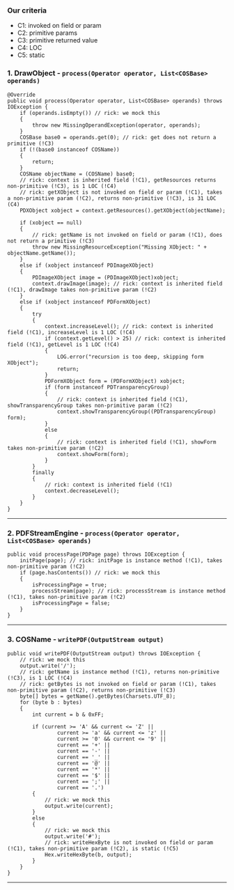 ### Our criteria
- C1: invoked on field or param
- C2: primitive params
- C3: primitive returned value
- C4: LOC
- C5: static

### 1. DrawObject - `process(Operator operator, List<COSBase> operands)`

    @Override
    public void process(Operator operator, List<COSBase> operands) throws IOException {
        if (operands.isEmpty()) // rick: we mock this
        {
            throw new MissingOperandException(operator, operands);
        }
        COSBase base0 = operands.get(0); // rick: get does not return a primitive (!C3)
        if (!(base0 instanceof COSName))
        {
            return;
        }
        COSName objectName = (COSName) base0;
        // rick: context is inherited field (!C1), getResources returns non-primitive (!C3), is 1 LOC (!C4)
        // rick: getXObject is not invoked on field or param (!C1), takes a non-primitive param (!C2), returns non-primitive (!C3), is 31 LOC (C4)
        PDXObject xobject = context.getResources().getXObject(objectName);

        if (xobject == null)
        {
            // rick: getName is not invoked on field or param (!C1), does not return a primitive (!C3)
            throw new MissingResourceException("Missing XObject: " + objectName.getName());
        }
        else if (xobject instanceof PDImageXObject)
        {
            PDImageXObject image = (PDImageXObject)xobject;
            context.drawImage(image); // rick: context is inherited field (!C1), drawImage takes non-primitive param (!C2)
        }
        else if (xobject instanceof PDFormXObject)
        {
            try
            {
                context.increaseLevel(); // rick: context is inherited field (!C1), increaseLevel is 1 LOC (!C4)
                if (context.getLevel() > 25) // rick: context is inherited field (!C1), getLevel is 1 LOC (!C4)
                {
                    LOG.error("recursion is too deep, skipping form XObject");
                    return;
                }
                PDFormXObject form = (PDFormXObject) xobject;
                if (form instanceof PDTransparencyGroup)
                {
                    // rick: context is inherited field (!C1), showTransparencyGroup takes non-primitive param (!C2)
                    context.showTransparencyGroup((PDTransparencyGroup) form);
                }
                else
                {
                    // rick: context is inherited field (!C1), showForm takes non-primitive param (!C2)
                    context.showForm(form);
                }
            }
            finally
            {
                // rick: context is inherited field (!C1)
                context.decreaseLevel();
            }
        }
    }

---

### 2. PDFStreamEngine - `process(Operator operator, List<COSBase> operands)`

    public void processPage(PDPage page) throws IOException {
        initPage(page); // rick: initPage is instance method (!C1), takes non-primitive param (!C2)
        if (page.hasContents()) // rick: we mock this
        {
            isProcessingPage = true;
            processStream(page); // rick: processStream is instance method (!C1), takes non-primitive param (!C2)
            isProcessingPage = false;
        }
    }

---

### 3. COSName - `writePDF(OutputStream output)`

    public void writePDF(OutputStream output) throws IOException {
        // rick: we mock this
        output.write('/');
        // rick: getName is instance method (!C1), returns non-primitive (!C3), is 1 LOC (!C4)
        // rick: getBytes is not invoked on field or param (!C1), takes non-primitive param (!C2), returns non-primitive (!C3)
        byte[] bytes = getName().getBytes(Charsets.UTF_8);
        for (byte b : bytes)
        {
            int current = b & 0xFF;

            if (current >= 'A' && current <= 'Z' ||
                    current >= 'a' && current <= 'z' ||
                    current >= '0' && current <= '9' ||
                    current == '+' ||
                    current == '-' ||
                    current == '_' ||
                    current == '@' ||
                    current == '*' ||
                    current == '$' ||
                    current == ';' ||
                    current == '.')
            {
                // rick: we mock this
                output.write(current);
            }
            else
            {
                // rick: we mock this
                output.write('#');
                // rick: writeHexByte is not invoked on field or param (!C1), takes non-primitive param (!C2), is static (!C5)
                Hex.writeHexByte(b, output);
            }
        }
    }
    
---

### 
